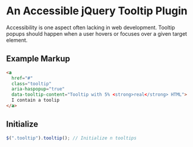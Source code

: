 # An Accessible jQuery Tooltip Plugin

Accessibility is one aspect often lacking in web development. Tooltip popups should happen when a user hovers or focuses over a given target element.

## Example Markup

```html
<a
  href="#"
  class="tooltip"
  aria-haspopup="true"
  data-tooltip-content="Tooltip with 5% <strong>real</strong> HTML">
  I contain a toolip
</a>
```

## Initialize

```javascript
$(".tooltip").tooltip(); // Initialize n tooltips
```
